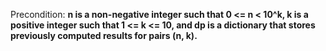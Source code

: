 Precondition: **n is a non-negative integer such that 0 <= n < 10^k, k is a positive integer such that 1 <= k <= 10, and dp is a dictionary that stores previously computed results for pairs (n, k).**